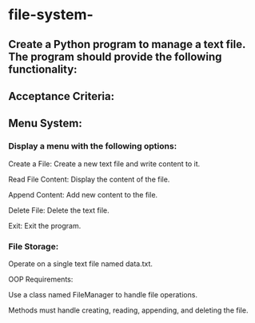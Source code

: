 # file-system-

## Create a Python program to manage a text file. The program should provide the following functionality:

## Acceptance Criteria:

## Menu System:

### Display a menu with the following options:

Create a File: Create a new text file and write content to it.

Read File Content: Display the content of the file.

Append Content: Add new content to the file.

Delete File: Delete the text file.

Exit: Exit the program.

### File Storage:

Operate on a single text file named data.txt.

OOP Requirements:

Use a class named FileManager to handle file operations.

Methods must handle creating, reading, appending, and deleting the file.
